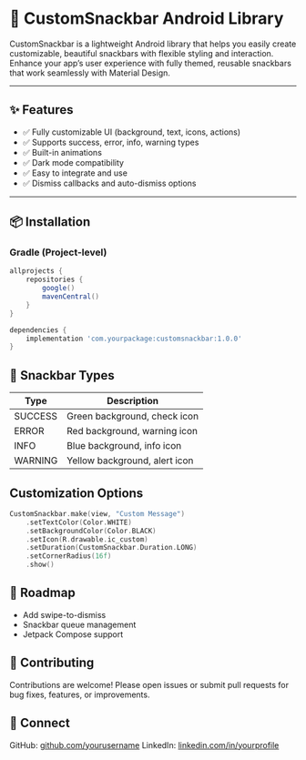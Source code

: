 # 🍫 CustomSnackbar Android Library

CustomSnackbar is a lightweight Android library that helps you easily create customizable, beautiful snackbars with flexible styling and interaction. Enhance your app’s user experience with fully themed, reusable snackbars that work seamlessly with Material Design.

---

## ✨ Features

- ✅ Fully customizable UI (background, text, icons, actions)
- ✅ Supports success, error, info, warning types
- ✅ Built-in animations
- ✅ Dark mode compatibility
- ✅ Easy to integrate and use
- ✅ Dismiss callbacks and auto-dismiss options

---

## 📦 Installation

### Gradle (Project-level)
```gradle
allprojects {
    repositories {
        google()
        mavenCentral()
    }
}
```



```gradle
dependencies {
    implementation 'com.yourpackage:customsnackbar:1.0.0'
}
```

## 🎨 Snackbar Types


| Type    | Description                   |
| ------- | ----------------------------- |
| SUCCESS | Green background, check icon  |
| ERROR   | Red background, warning icon  |
| INFO    | Blue background, info icon    |
| WARNING | Yellow background, alert icon |

##  Customization Options

```kotlin
CustomSnackbar.make(view, "Custom Message")
    .setTextColor(Color.WHITE)
    .setBackgroundColor(Color.BLACK)
    .setIcon(R.drawable.ic_custom)
    .setDuration(CustomSnackbar.Duration.LONG)
    .setCornerRadius(16f)
    .show()
```

## 🧩 Roadmap
-  Add swipe-to-dismiss
-  Snackbar queue management
- Jetpack Compose support

## 🙌 Contributing
Contributions are welcome! Please open issues or submit pull requests for bug fixes, features, or improvements.

## 🔗 Connect
GitHub: [github.com/yourusername](https://github.com/myofficework000)
LinkedIn: [linkedin.com/in/yourprofile](https://www.linkedin.com/in/myofficework/)

